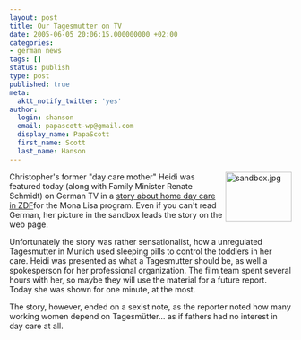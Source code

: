 ```yaml
---
layout: post
title: Our Tagesmutter on TV
date: 2005-06-05 20:06:15.000000000 +02:00
categories:
- german news
tags: []
status: publish
type: post
published: true
meta:
  aktt_notify_twitter: 'yes'
author:
  login: shanson
  email: papascott-wp@gmail.com
  display_name: PapaScott
  first_name: Scott
  last_name: Hanson
---
```

<p><a href="http://www.zdf.de/ZDFde/inhalt/8/0,1872,2307112,00.html" title="ZDF.de"><img alt="sandbox.jpg" src="https://www.papascott.de/wordpress/wp-content/uploads/2005/06/sandbox.jpg" width="118" height="88" border="0" align="right" /></a> Christopher's former "day care mother" Heidi was featured today (along with Family Minister Renate Schmidt) on German TV in a <a href="http://www.zdf.de/ZDFde/inhalt/8/0,1872,2307112,00.html" title="ZDF.de - Mit Tabletten ruhig gestellt"> story about home day care in ZDF</a>for the Mona Lisa program. Even if you can't read German, her picture in the sandbox leads the story on the web page.</p>
<p>Unfortunately the story was rather sensationalist, how a unregulated Tagesmutter in Munich used sleeping pills to control the toddlers in her care. Heidi was presented as what a Tagesmutter should be, as well a spokesperson for her professional organization. The film team spent several hours with her, so maybe they will use the material for a future report. Today she was shown for one minute, at the most.</p>
<p>The story, however, ended on a sexist note, as the reporter noted how many working women depend on Tagesm&uuml;tter... as if fathers had no interest in day care at all.</p>
